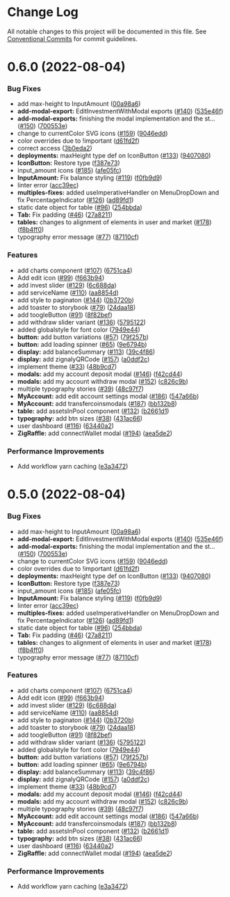# Change Log

All notable changes to this project will be documented in this file.
See [Conventional Commits](https://conventionalcommits.org) for commit guidelines.

# 0.6.0 (2022-08-04)


### Bug Fixes

* add max-height to InputAmount ([00a98a6](https://github.com/zignaly-open/react-component-library/commit/00a98a696b9dcf9215863f65844dc555d2e0955b))
* **add-modal-export:** EditInvestmentWithModal exports ([#140](https://github.com/zignaly-open/react-component-library/issues/140)) ([535e46f](https://github.com/zignaly-open/react-component-library/commit/535e46f27acbbc3b6b2304e7f6f19e1fbbf60698))
* **add-modal-exports:** finishing the modal implementation and the st… ([#150](https://github.com/zignaly-open/react-component-library/issues/150)) ([700553e](https://github.com/zignaly-open/react-component-library/commit/700553e16dc13708b33f10a2bdf1683e7adc4672))
* change to currentColor SVG icons ([#159](https://github.com/zignaly-open/react-component-library/issues/159)) ([9046edd](https://github.com/zignaly-open/react-component-library/commit/9046edd6d6fe21118b9ebd64ee09f0dbfe8657ab))
* color overrides due to !important ([d61fd2f](https://github.com/zignaly-open/react-component-library/commit/d61fd2f23d4e3571f0c92f4f66f6008d1dfd8eb4))
* correct access ([3b0eda2](https://github.com/zignaly-open/react-component-library/commit/3b0eda2efbe7c8eb57a3fcca8e0be306daa2ac22))
* **deployments:** maxHeight type def on IconButton ([#133](https://github.com/zignaly-open/react-component-library/issues/133)) ([9407080](https://github.com/zignaly-open/react-component-library/commit/940708013fac8a6d3e35cf68b34bd92037d2184d))
* **IconButton:** Restore type ([f387e73](https://github.com/zignaly-open/react-component-library/commit/f387e7396e344af261683ba4027d9e3aa2462ebe))
* input_amount icons ([#185](https://github.com/zignaly-open/react-component-library/issues/185)) ([afe05fc](https://github.com/zignaly-open/react-component-library/commit/afe05fc5647365b0f8a292613e69f9b6fb119ba8))
* **InputAmount:** Fix balance styling ([#119](https://github.com/zignaly-open/react-component-library/issues/119)) ([f0fb9d9](https://github.com/zignaly-open/react-component-library/commit/f0fb9d9e88ba0c8b3f489b9022176548e7238363))
* linter error ([acc39ec](https://github.com/zignaly-open/react-component-library/commit/acc39ecdcc0abb0950fe78931aad8d547fc1fbfc))
* **multiples-fixes:** added useImperativeHandler on MenuDropDown and fix PercentageIndicator ([#126](https://github.com/zignaly-open/react-component-library/issues/126)) ([ad89fd1](https://github.com/zignaly-open/react-component-library/commit/ad89fd1ccbe6c6ed71762588621b764583851295))
* static date object for table ([#96](https://github.com/zignaly-open/react-component-library/issues/96)) ([254bbda](https://github.com/zignaly-open/react-component-library/commit/254bbda143e5d6e02788b4f68efe64ffe2e9b379))
* **Tab:** Fix padding ([#46](https://github.com/zignaly-open/react-component-library/issues/46)) ([27a8211](https://github.com/zignaly-open/react-component-library/commit/27a82119f325bea097340bba69a9728801c645fc))
* **tables:** changes to alignment of elements in user and market ([#178](https://github.com/zignaly-open/react-component-library/issues/178)) ([f8b4ff0](https://github.com/zignaly-open/react-component-library/commit/f8b4ff034c6ff047814fcb24153c37bc370cf37e))
* typography error message ([#77](https://github.com/zignaly-open/react-component-library/issues/77)) ([87110cf](https://github.com/zignaly-open/react-component-library/commit/87110cfe02b4aef1e2eee0d8b763ccf1848b815b))


### Features

* add charts component ([#107](https://github.com/zignaly-open/react-component-library/issues/107)) ([6751ca4](https://github.com/zignaly-open/react-component-library/commit/6751ca4a8ccd302da44c7d0c98180f47bc81675a))
* Add edit icon ([#99](https://github.com/zignaly-open/react-component-library/issues/99)) ([f663b94](https://github.com/zignaly-open/react-component-library/commit/f663b94256723b5b7a22bacd6fb39659dd33e4d5))
* add invest slider ([#129](https://github.com/zignaly-open/react-component-library/issues/129)) ([6c688da](https://github.com/zignaly-open/react-component-library/commit/6c688da5e05d7d96d4f9ba311cd0bb85658f8e4e))
* add serviceName ([#110](https://github.com/zignaly-open/react-component-library/issues/110)) ([aa8854d](https://github.com/zignaly-open/react-component-library/commit/aa8854dfdfa87a6010b20a2dd9d9754279e9361c))
* add style to paginaton ([#144](https://github.com/zignaly-open/react-component-library/issues/144)) ([0b3720b](https://github.com/zignaly-open/react-component-library/commit/0b3720b6852261e95972eea29c2214afd03a79de))
* add toaster to storybook ([#79](https://github.com/zignaly-open/react-component-library/issues/79)) ([24daa18](https://github.com/zignaly-open/react-component-library/commit/24daa18c142b564ff0af7a7d17b738737cac2fea))
* add toogleButton ([#91](https://github.com/zignaly-open/react-component-library/issues/91)) ([8f82bef](https://github.com/zignaly-open/react-component-library/commit/8f82bef01aa30b505b96a873475c6b818428a71b))
* add withdraw slider variant ([#136](https://github.com/zignaly-open/react-component-library/issues/136)) ([5795122](https://github.com/zignaly-open/react-component-library/commit/57951223aeccb0d2030c69113713bcfa115f2946))
* added globalstyle for font color ([7949e44](https://github.com/zignaly-open/react-component-library/commit/7949e44018535a2d23561ad4a7b3366796fb62a7))
* **button:** add button variations ([#57](https://github.com/zignaly-open/react-component-library/issues/57)) ([79f257b](https://github.com/zignaly-open/react-component-library/commit/79f257b5f747db9bd1376bbb726a107c10d3a960))
* **button:** add loading spinner ([#65](https://github.com/zignaly-open/react-component-library/issues/65)) ([9e6794b](https://github.com/zignaly-open/react-component-library/commit/9e6794bd2294010000487d045d9eb8d531b3bfb9))
* **display:** add balanceSummary ([#113](https://github.com/zignaly-open/react-component-library/issues/113)) ([39c4f86](https://github.com/zignaly-open/react-component-library/commit/39c4f8618ee44315a9c61ab282ade3445a4ae953))
* **display:** add zignalyQRCode ([#157](https://github.com/zignaly-open/react-component-library/issues/157)) ([a0ddf2c](https://github.com/zignaly-open/react-component-library/commit/a0ddf2c713dabc394016ddfdcfab115b20ecbd91))
* implement theme ([#33](https://github.com/zignaly-open/react-component-library/issues/33)) ([48b9cd7](https://github.com/zignaly-open/react-component-library/commit/48b9cd7708dc8888b882cf1fd0bb7de3c74cde51))
* **modals:** add my account deposit modal ([#146](https://github.com/zignaly-open/react-component-library/issues/146)) ([f42cd44](https://github.com/zignaly-open/react-component-library/commit/f42cd440fdf454e9965c628143c6e9a592393223))
* **modals:** add my account withdraw modal ([#152](https://github.com/zignaly-open/react-component-library/issues/152)) ([c826c9b](https://github.com/zignaly-open/react-component-library/commit/c826c9b415dab5a0387a4783d76d1ad9ee58745a))
* multiple typography stories ([#39](https://github.com/zignaly-open/react-component-library/issues/39)) ([48c97f7](https://github.com/zignaly-open/react-component-library/commit/48c97f7e2903dd37e07d9e75cdd5fc6e29c00e7f))
* **MyAccount:** add edit account settings modal ([#186](https://github.com/zignaly-open/react-component-library/issues/186)) ([547a66b](https://github.com/zignaly-open/react-component-library/commit/547a66b104ef62200dbf8eb7018c4525f32011a2))
* **MyAccount:** add transfercoinsmodals ([#187](https://github.com/zignaly-open/react-component-library/issues/187)) ([bb132b8](https://github.com/zignaly-open/react-component-library/commit/bb132b8aaae790102e3d5fd28a2b0a00fb8a6475))
* **table:** add assetsInPool component ([#132](https://github.com/zignaly-open/react-component-library/issues/132)) ([b2661d1](https://github.com/zignaly-open/react-component-library/commit/b2661d18ee24550e966bcbfbde99f984530dc015))
* **typography:** add btn sizes ([#38](https://github.com/zignaly-open/react-component-library/issues/38)) ([431ac66](https://github.com/zignaly-open/react-component-library/commit/431ac665b178db7f4e0809077618b6efe5243783))
* user dashboard ([#116](https://github.com/zignaly-open/react-component-library/issues/116)) ([63440a2](https://github.com/zignaly-open/react-component-library/commit/63440a274372ba74c7ed36c08b625ae6bbd9cda0))
* **ZigRaffle:** add connectWallet modal ([#194](https://github.com/zignaly-open/react-component-library/issues/194)) ([aea5de2](https://github.com/zignaly-open/react-component-library/commit/aea5de2d118044bf6e775d78be2ddde41082b539))


### Performance Improvements

* Add workflow yarn caching ([e3a3472](https://github.com/zignaly-open/react-component-library/commit/e3a347223d1ab23f4574c9ffebacec80a0ce59e0))





# 0.5.0 (2022-08-04)


### Bug Fixes

* add max-height to InputAmount ([00a98a6](https://github.com/zignaly-open/react-component-library/commit/00a98a696b9dcf9215863f65844dc555d2e0955b))
* **add-modal-export:** EditInvestmentWithModal exports ([#140](https://github.com/zignaly-open/react-component-library/issues/140)) ([535e46f](https://github.com/zignaly-open/react-component-library/commit/535e46f27acbbc3b6b2304e7f6f19e1fbbf60698))
* **add-modal-exports:** finishing the modal implementation and the st… ([#150](https://github.com/zignaly-open/react-component-library/issues/150)) ([700553e](https://github.com/zignaly-open/react-component-library/commit/700553e16dc13708b33f10a2bdf1683e7adc4672))
* change to currentColor SVG icons ([#159](https://github.com/zignaly-open/react-component-library/issues/159)) ([9046edd](https://github.com/zignaly-open/react-component-library/commit/9046edd6d6fe21118b9ebd64ee09f0dbfe8657ab))
* color overrides due to !important ([d61fd2f](https://github.com/zignaly-open/react-component-library/commit/d61fd2f23d4e3571f0c92f4f66f6008d1dfd8eb4))
* **deployments:** maxHeight type def on IconButton ([#133](https://github.com/zignaly-open/react-component-library/issues/133)) ([9407080](https://github.com/zignaly-open/react-component-library/commit/940708013fac8a6d3e35cf68b34bd92037d2184d))
* **IconButton:** Restore type ([f387e73](https://github.com/zignaly-open/react-component-library/commit/f387e7396e344af261683ba4027d9e3aa2462ebe))
* input_amount icons ([#185](https://github.com/zignaly-open/react-component-library/issues/185)) ([afe05fc](https://github.com/zignaly-open/react-component-library/commit/afe05fc5647365b0f8a292613e69f9b6fb119ba8))
* **InputAmount:** Fix balance styling ([#119](https://github.com/zignaly-open/react-component-library/issues/119)) ([f0fb9d9](https://github.com/zignaly-open/react-component-library/commit/f0fb9d9e88ba0c8b3f489b9022176548e7238363))
* linter error ([acc39ec](https://github.com/zignaly-open/react-component-library/commit/acc39ecdcc0abb0950fe78931aad8d547fc1fbfc))
* **multiples-fixes:** added useImperativeHandler on MenuDropDown and fix PercentageIndicator ([#126](https://github.com/zignaly-open/react-component-library/issues/126)) ([ad89fd1](https://github.com/zignaly-open/react-component-library/commit/ad89fd1ccbe6c6ed71762588621b764583851295))
* static date object for table ([#96](https://github.com/zignaly-open/react-component-library/issues/96)) ([254bbda](https://github.com/zignaly-open/react-component-library/commit/254bbda143e5d6e02788b4f68efe64ffe2e9b379))
* **Tab:** Fix padding ([#46](https://github.com/zignaly-open/react-component-library/issues/46)) ([27a8211](https://github.com/zignaly-open/react-component-library/commit/27a82119f325bea097340bba69a9728801c645fc))
* **tables:** changes to alignment of elements in user and market ([#178](https://github.com/zignaly-open/react-component-library/issues/178)) ([f8b4ff0](https://github.com/zignaly-open/react-component-library/commit/f8b4ff034c6ff047814fcb24153c37bc370cf37e))
* typography error message ([#77](https://github.com/zignaly-open/react-component-library/issues/77)) ([87110cf](https://github.com/zignaly-open/react-component-library/commit/87110cfe02b4aef1e2eee0d8b763ccf1848b815b))


### Features

* add charts component ([#107](https://github.com/zignaly-open/react-component-library/issues/107)) ([6751ca4](https://github.com/zignaly-open/react-component-library/commit/6751ca4a8ccd302da44c7d0c98180f47bc81675a))
* Add edit icon ([#99](https://github.com/zignaly-open/react-component-library/issues/99)) ([f663b94](https://github.com/zignaly-open/react-component-library/commit/f663b94256723b5b7a22bacd6fb39659dd33e4d5))
* add invest slider ([#129](https://github.com/zignaly-open/react-component-library/issues/129)) ([6c688da](https://github.com/zignaly-open/react-component-library/commit/6c688da5e05d7d96d4f9ba311cd0bb85658f8e4e))
* add serviceName ([#110](https://github.com/zignaly-open/react-component-library/issues/110)) ([aa8854d](https://github.com/zignaly-open/react-component-library/commit/aa8854dfdfa87a6010b20a2dd9d9754279e9361c))
* add style to paginaton ([#144](https://github.com/zignaly-open/react-component-library/issues/144)) ([0b3720b](https://github.com/zignaly-open/react-component-library/commit/0b3720b6852261e95972eea29c2214afd03a79de))
* add toaster to storybook ([#79](https://github.com/zignaly-open/react-component-library/issues/79)) ([24daa18](https://github.com/zignaly-open/react-component-library/commit/24daa18c142b564ff0af7a7d17b738737cac2fea))
* add toogleButton ([#91](https://github.com/zignaly-open/react-component-library/issues/91)) ([8f82bef](https://github.com/zignaly-open/react-component-library/commit/8f82bef01aa30b505b96a873475c6b818428a71b))
* add withdraw slider variant ([#136](https://github.com/zignaly-open/react-component-library/issues/136)) ([5795122](https://github.com/zignaly-open/react-component-library/commit/57951223aeccb0d2030c69113713bcfa115f2946))
* added globalstyle for font color ([7949e44](https://github.com/zignaly-open/react-component-library/commit/7949e44018535a2d23561ad4a7b3366796fb62a7))
* **button:** add button variations ([#57](https://github.com/zignaly-open/react-component-library/issues/57)) ([79f257b](https://github.com/zignaly-open/react-component-library/commit/79f257b5f747db9bd1376bbb726a107c10d3a960))
* **button:** add loading spinner ([#65](https://github.com/zignaly-open/react-component-library/issues/65)) ([9e6794b](https://github.com/zignaly-open/react-component-library/commit/9e6794bd2294010000487d045d9eb8d531b3bfb9))
* **display:** add balanceSummary ([#113](https://github.com/zignaly-open/react-component-library/issues/113)) ([39c4f86](https://github.com/zignaly-open/react-component-library/commit/39c4f8618ee44315a9c61ab282ade3445a4ae953))
* **display:** add zignalyQRCode ([#157](https://github.com/zignaly-open/react-component-library/issues/157)) ([a0ddf2c](https://github.com/zignaly-open/react-component-library/commit/a0ddf2c713dabc394016ddfdcfab115b20ecbd91))
* implement theme ([#33](https://github.com/zignaly-open/react-component-library/issues/33)) ([48b9cd7](https://github.com/zignaly-open/react-component-library/commit/48b9cd7708dc8888b882cf1fd0bb7de3c74cde51))
* **modals:** add my account deposit modal ([#146](https://github.com/zignaly-open/react-component-library/issues/146)) ([f42cd44](https://github.com/zignaly-open/react-component-library/commit/f42cd440fdf454e9965c628143c6e9a592393223))
* **modals:** add my account withdraw modal ([#152](https://github.com/zignaly-open/react-component-library/issues/152)) ([c826c9b](https://github.com/zignaly-open/react-component-library/commit/c826c9b415dab5a0387a4783d76d1ad9ee58745a))
* multiple typography stories ([#39](https://github.com/zignaly-open/react-component-library/issues/39)) ([48c97f7](https://github.com/zignaly-open/react-component-library/commit/48c97f7e2903dd37e07d9e75cdd5fc6e29c00e7f))
* **MyAccount:** add edit account settings modal ([#186](https://github.com/zignaly-open/react-component-library/issues/186)) ([547a66b](https://github.com/zignaly-open/react-component-library/commit/547a66b104ef62200dbf8eb7018c4525f32011a2))
* **MyAccount:** add transfercoinsmodals ([#187](https://github.com/zignaly-open/react-component-library/issues/187)) ([bb132b8](https://github.com/zignaly-open/react-component-library/commit/bb132b8aaae790102e3d5fd28a2b0a00fb8a6475))
* **table:** add assetsInPool component ([#132](https://github.com/zignaly-open/react-component-library/issues/132)) ([b2661d1](https://github.com/zignaly-open/react-component-library/commit/b2661d18ee24550e966bcbfbde99f984530dc015))
* **typography:** add btn sizes ([#38](https://github.com/zignaly-open/react-component-library/issues/38)) ([431ac66](https://github.com/zignaly-open/react-component-library/commit/431ac665b178db7f4e0809077618b6efe5243783))
* user dashboard ([#116](https://github.com/zignaly-open/react-component-library/issues/116)) ([63440a2](https://github.com/zignaly-open/react-component-library/commit/63440a274372ba74c7ed36c08b625ae6bbd9cda0))
* **ZigRaffle:** add connectWallet modal ([#194](https://github.com/zignaly-open/react-component-library/issues/194)) ([aea5de2](https://github.com/zignaly-open/react-component-library/commit/aea5de2d118044bf6e775d78be2ddde41082b539))


### Performance Improvements

* Add workflow yarn caching ([e3a3472](https://github.com/zignaly-open/react-component-library/commit/e3a347223d1ab23f4574c9ffebacec80a0ce59e0))
